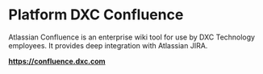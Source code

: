 # Platform DXC Confluence

Atlassian Confluence is an enterprise wiki tool for use by DXC Technology employees. It provides deep integration with Atlassian JIRA.

**https://confluence.dxc.com**


